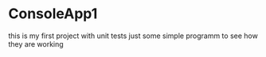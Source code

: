 # ConsoleApp1
this is my first project with unit tests
just some simple programm to see how they are working 
